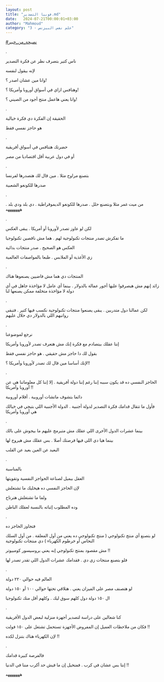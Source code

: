 ```yaml
---
layout: post
title: "فوبيا التصدير.md"
date:   2024-07-21T00:00:01+03:00
author: "Mahmoud"
category: "3 - علم نفس البيزنس"
---
```

[<u>\#نصيحة_من_خبير</u>](https://www.facebook.com/hashtag/%D9%86%D8%B5%D9%8A%D8%AD%D8%A9_%D9%85%D9%86_%D8%AE%D8%A8%D9%8A%D8%B1?__eep__=6&__cft__%5b0%5d=AZU0W0Z5WrnMiI0XfsR80d67Pz7gI-vswqRs3IzdLmyRl2HPUY0v6DRkiQBVUqity6IDan10kzE0AcmB7u4UmsA7JZcsRCR_rdHpRNXIHA6nDM1hKnOpf9uJREmZOOrvTM0i4xBVhZ__WILuTI-Td8TOyXTO3SpZfOKrzRgBPINJFTBjZJlBn1CdHrJ8Cvrymak&__tn__=*NK-R)

.

ناس كتير بتصرف نظر عن فكرة التصدير

لإنه بيقول لنفسه

وانا مين عشان اصدر ؟!

وهنافس ازاي في أسواق أوروبا وأمريكا ؟!

وانا يعني هاعمل منتج أجود من الصيني ؟!

.

الحقيقة إن الفكرة دي فكرة خيالية

هو حاجز نفسي فقط

.

حضرتك هتنافس في أسواق أفريقية

أو في دول عربية أقل اقتصاديا من مصر

.

بتصنع مراوح مثلا . مين قال لك هتصدرها لفرنسا

صدرها للكونغو الشعبية

.

من ميت غمر مثلا وبتصنع حلل . صدرها للكونغو الديموقراطية
. دي بلد ودي بلد . هههههههه

.

لكن لو عاوز تصدر لأوروبا أو أمريكا . يبقى العكس

ما تفكرش تصدر منتجات تكنولوجية لهم . هما مش ناقصين
تكنولوجيا

العكس هو الصحيح . صدر منتجات بدائية

زي الأغذية أو الملابس . طبعا بالمواصفات العالمية

.

المنتجات دي هما مش فاضيين يصنعوها هناك

زائد إنهم مش هيصرفوا عليها أجور عمالة بالدولار . بينما
أي عامل لا مؤاخذة جاهل في أي دولة لا مؤاخذة متخلفة ممكن يصنعها
لنا

.

لكن عمالنا دول متدربين . يبقى يصنعوا منتجات تكنولوجية
نكسب فيها كتير . فتبقى رواتبهم اللي بالدولار دي حلال عليهم

.

نرجع لموضوعنا

إنتا عقلك بيتصادم مع فكرة إنك مش هتعرف تصدر لأوروبا
وأمريكا

بقول لك دا حاجز مش حقيقي . هو حاجز نفسي فقط

لإنك أساسا مين قال لك تصدر لأوروبا وأمريكا ؟!!

.

الحاجز النفسي ده قد يكون سببه إننا رغم إننا دولة أفريقية
. إلا إننا كل معلوماتنا هي عن أوروبا وأمريكا !!

دائما بتشوف ماتشات أوروبية . أفلام أوروبية

فأول ما تتقال قدامك فكرة التصدير لدولة أجنبية . الدولة
الأجنبية اللي بتيجي في خيالك هي أوروبا وأمريكا

.

بينما عشرات الدول الأخرى اللي عقلك مش متبرمج عليهم ما
بيجوش على بالك

بينما هيا دي اللي فيها فرصتك أصلا . بس عقلك مش هيروح
لها

البعيد عن العين بعيد عن القلب

.

بالمناسبة

العقل بيميل لصناعة الحواجز النفسية وتقويتها

لإن الحاجز النفسي ده هيخليك ما تشتغلش

ولما ما تشتغلش هترتاح

وده المطلوب إثباته بالنسبة لعقلك الباطن

.

فتجاوز الحاجز ده

لو بتصنع أي منتج تكنولوجي ( منتج تكنولوجي ده يعني من أول
المعلقة . من أول السلك النحاس أو خرطوم الكهرباء ) دي منتجات
تكنولوجية

مش مقصود بمنتج تكنولوجي إنه يعني بروسيسور
كومبيوتر !!

فلو بتصنع منتجات زي دي . فقدامك عشرات الدول اللي تقدر
تصدر لها

.

العالم فيه حوالي ٢٢٠ دولة

لو هتصنف مصر على الميزان يعني . هتلاقي تحتها حوالي ١٠٠
أو ١٥٠ دولة

ال ١٥٠ دولة دول كلهم سوق ليك . وكلهم أقل منك
تكنولوجيا

.

كنا شغالين على دراسة لتصدير أجهزة منزلية لبعض الدول
الأفريقية

فكان من ملاحظات العميل إن المفروض الأجهزة تستحمل تشتغل
على ١٥٠ فولت !!

لإن الكهرباء هناك بتنزل لكده !!

.

فالفرصة كبيرة قدامك

إنتا بس عشان في كرب . فمتخيل إن ما فيش حد أكرب مننا في
الدنيا !!

هههههههه
